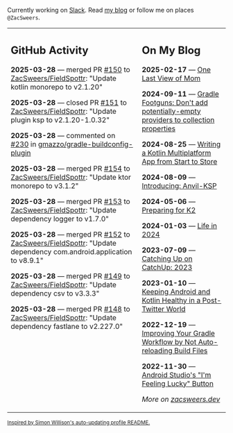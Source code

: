 Currently working on [Slack](https://slack.com/). Read [my blog](https://zacsweers.dev/) or follow me on places `@ZacSweers`.

<table><tr><td valign="top" width="60%">

## GitHub Activity
<!-- githubActivity starts -->
**2025-03-28** — merged PR [#150](https://github.com/ZacSweers/FieldSpottr/pull/150) to [ZacSweers/FieldSpottr](https://github.com/ZacSweers/FieldSpottr): "Update kotlin monorepo to v2.1.20"

**2025-03-28** — closed PR [#151](https://github.com/ZacSweers/FieldSpottr/pull/151) to [ZacSweers/FieldSpottr](https://github.com/ZacSweers/FieldSpottr): "Update plugin ksp to v2.1.20-1.0.32"

**2025-03-28** — commented on [#230](https://github.com/gmazzo/gradle-buildconfig-plugin/issues/230#issuecomment-2762542746) in [gmazzo/gradle-buildconfig-plugin](https://github.com/gmazzo/gradle-buildconfig-plugin)

**2025-03-28** — merged PR [#154](https://github.com/ZacSweers/FieldSpottr/pull/154) to [ZacSweers/FieldSpottr](https://github.com/ZacSweers/FieldSpottr): "Update ktor monorepo to v3.1.2"

**2025-03-28** — merged PR [#153](https://github.com/ZacSweers/FieldSpottr/pull/153) to [ZacSweers/FieldSpottr](https://github.com/ZacSweers/FieldSpottr): "Update dependency logger to v1.7.0"

**2025-03-28** — merged PR [#152](https://github.com/ZacSweers/FieldSpottr/pull/152) to [ZacSweers/FieldSpottr](https://github.com/ZacSweers/FieldSpottr): "Update dependency com.android.application to v8.9.1"

**2025-03-28** — merged PR [#149](https://github.com/ZacSweers/FieldSpottr/pull/149) to [ZacSweers/FieldSpottr](https://github.com/ZacSweers/FieldSpottr): "Update dependency csv to v3.3.3"

**2025-03-28** — merged PR [#148](https://github.com/ZacSweers/FieldSpottr/pull/148) to [ZacSweers/FieldSpottr](https://github.com/ZacSweers/FieldSpottr): "Update dependency fastlane to v2.227.0"
<!-- githubActivity ends -->
</td><td valign="top" width="40%">

## On My Blog
<!-- blog starts -->
**2025-02-17** — [One Last View of Mom](https://www.zacsweers.dev/one-last-view-of-mom/)

**2024-09-11** — [Gradle Footguns: Don't add potentially-empty providers to collection properties](https://www.zacsweers.dev/gradle-footgun-adding-empty-providers-to-collection-properties/)

**2024-08-25** — [Writing a Kotlin Multiplatform App from Start to Store](https://www.zacsweers.dev/writing-a-kotlin-multiplatform-app-from-start-to-store/)

**2024-08-09** — [Introducing: Anvil-KSP](https://www.zacsweers.dev/introducing-anvil-ksp/)

**2024-05-06** — [Preparing for K2](https://www.zacsweers.dev/preparing-for-k2/)

**2024-01-03** — [Life in 2024](https://www.zacsweers.dev/life-in-2024/)

**2023-07-09** — [Catching Up on CatchUp: 2023](https://www.zacsweers.dev/catching-up-on-catchup-2023/)

**2023-01-10** — [Keeping Android and Kotlin Healthy in a Post-Twitter World](https://www.zacsweers.dev/keeping-android-healthy/)

**2022-12-19** — [Improving Your Gradle Workflow by Not Auto-reloading Build Files](https://www.zacsweers.dev/improving-your-workflow-by-not-auto-reloading-build-files/)

**2022-11-30** — [Android Studio's "I'm Feeling Lucky" Button](https://www.zacsweers.dev/android-studios-im-feeling-lucky-button/)
<!-- blog ends -->
_More on [zacsweers.dev](https://zacsweers.dev/)_
</td></tr></table>

<sub><a href="https://simonwillison.net/2020/Jul/10/self-updating-profile-readme/">Inspired by Simon Willison's auto-updating profile README.</a></sub>